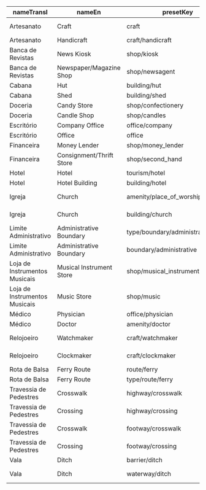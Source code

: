 |nameTransl|nameEn|presetKey|searchable|icon|tags0|tags1|tags2|tags3|tags4|geometryArea|geometryLine|geometryPoint|geometryVertex|geometryRelation|
| ------ | ------ | ------ | ------ | ------ | ------ | ------ | ------ | ------ | ------ | ------ | ------ | ------ | ------ | ------ |
|Artesanato|Craft|craft| |marker-stroked|craft=*| | | | |area| |point| | |
|Artesanato|Handicraft|craft/handicraft| |art-gallery|craft=handicraft| | | | |area| |point| | |
|Banca de Revistas|News Kiosk|shop/kiosk| |shop|shop=kiosk| | | | |area| |point| | |
|Banca de Revistas|Newspaper/Magazine Shop|shop/newsagent| |shop|shop=newsagent| | | | |area| |point| | |
|Cabana|Hut|building/hut| | |building=hut| | | | |area| |point| | |
|Cabana|Shed|building/shed| |building|building=shed| | | | |area| |point| | |
|Doceria|Candy Store|shop/confectionery| |shop|shop=confectionery| | | | |area| |point| | |
|Doceria|Candle Shop|shop/candles| |shop|shop=candles| | | | |area| |point| | |
|Escritório|Company Office|office/company| |commercial|office=company| | | | |area| |point|vertex| |
|Escritório|Office|office| |commercial|office=*| | | | |area| |point|vertex| |
|Financeira|Money Lender|shop/money_lender| |bank|shop=money_lender| | | | |area| |point| | |
|Financeira|Consignment/Thrift Store|shop/second_hand| |shop|shop=second_hand| | | | |area| |point| | |
|Hotel|Hotel|tourism/hotel| |lodging|tourism=hotel| | | | |area| |point| | |
|Hotel|Hotel Building|building/hotel| |building|building=hotel| | | | |area| |point| | |
|Igreja|Church|amenity/place_of_worship/christian| |religious-christian|amenity=place_of_worship|religion=christian| | | |area| |point| | |
|Igreja|Church|building/church| |place-of-worship|building=church| | | | |area| |point| | |
|Limite Administrativo|Administrative Boundary|type/boundary/administrative| |boundary|type=boundary|boundary=administrative| | | | | | | |relation|
|Limite Administrativo|Administrative Boundary|boundary/administrative| | |boundary=administrative| | | | | |line| | | |
|Loja de Instrumentos Musicais|Musical Instrument Store|shop/musical_instrument| |music|shop=musical_instrument| | | | |area| |point| | |
|Loja de Instrumentos Musicais|Music Store|shop/music| |music|shop=music| | | | |area| |point| | |
|Médico|Physician|office/physician| |commercial|office=physician| | | | |area| |point|vertex| |
|Médico|Doctor|amenity/doctor| |hospital|amenity=doctors| | | | |area| |point| | |
|Relojoeiro|Watchmaker|craft/watchmaker| |circle-stroked|craft=watchmaker| | | | |area| |point| | |
|Relojoeiro|Clockmaker|craft/clockmaker| |circle-stroked|craft=clockmaker| | | | |area| |point| | |
|Rota de Balsa|Ferry Route|route/ferry| |ferry|route=ferry| | | | | |line| | | |
|Rota de Balsa|Ferry Route|type/route/ferry| |route-ferry|type=route|route=ferry| | | | | | | |relation|
|Travessia de Pedestres|Crosswalk|highway/crosswalk| | |highway=crossing|crossing=zebra| | | | | | |vertex| |
|Travessia de Pedestres|Crossing|highway/crossing| | |highway=crossing| | | | | | | |vertex| |
|Travessia de Pedestres|Crosswalk|footway/crosswalk| | |highway=footway|footway=crossing|crossing=zebra| | | |line| | | |
|Travessia de Pedestres|Crossing|footway/crossing| | |highway=footway|footway=crossing| | | | |line| | | |
|Vala|Ditch|barrier/ditch| | |barrier=ditch| | | | |area|line| | | |
|Vala|Ditch|waterway/ditch| |waterway-ditch|waterway=ditch| | | | | |line| | | |
